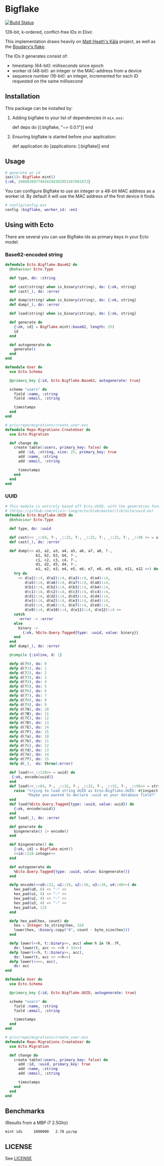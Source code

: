 # Bigflake

[![Build Status](https://travis-ci.org/stevedomin/bigflake.svg?branch=master)](https://travis-ci.org/stevedomin/bigflake)

128-bit, k-ordered, conflict-free IDs in Elixir.

This implementation draws heavily on [Matt Heath's Kāla](https://github.com/mattheath/kala) project, as well as the
[Boudary's flake](https://github.com/boundary/flake).

The IDs it generates consist of:
- timestamp (64-bit): milliseconds since epoch
- worker id (48-bit): an integer or the MAC-address from a device
- sequence number (16-bit): an integer, incremented for each ID requested on the same millisecond

## Installation

This package can be installed by:

  1. Adding bigflake to your list of dependencies in `mix.exs`:

        def deps do
          [{:bigflake, "~> 0.0.1"}]
        end

  2. Ensuring bigflake is started before your application:

        def application do
          [applications: [:bigflake]]
        end

## Usage

```elixir
# generate an id
iex(1)> Bigflake.mint()
{:ok, 26868369774934248202951567081472}
```

You can configure Bigflake to use an integer or a 48-bit MAC address as a worker id.
By default it will use the MAC address of the first device it finds.

```elixir
# config/config.exs
config :bigflake, worker_id: :en1
```

## Using with Ecto

There are several you can use Bigflake ids as primary keys in your Ecto model.

### Base62-encoded string

```elixir
defmodule Ecto.Bigflake.Base62 do
  @behaviour Ecto.Type

  def type, do: :string

  def cast(string) when is_binary(string), do: {:ok, string}
  def cast(_), do: :error

  def dump(string) when is_binary(string), do: {:ok, string}
  def dump(_), do: :error

  def load(string) when is_binary(string), do: {:ok, string}

  def generate do
    {:ok, id} = Bigflake.mint(:base62, length: 25)
    id
  end

  def autogenerate do
    generate()
  end
end

defmodule User do
  use Ecto.Schema

  @primary_key {:id, Ecto.Bigflake.Base62, autogenerate: true}

  schema "users" do
    field :name, :string
    field :email, :string

    timestamps
  end
end

# priv/repo/migrations/create_user.exs
defmodule Repo.Migrations.CreateUser do
  use Ecto.Migration

  def change do
    create table(:users, primary_key: false) do
      add :id, :string, size: 25, primary_key: true
      add :name, :string
      add :email, :string

      timestamps
    end
  end
end
```

### UUID

```elixir
# This module is entirely based off Ecto.UUID, with the generation functions changed.
# (https://github.com/elixir-lang/ecto/blob/master/lib/ecto/uuid.ex)
defmodule Ecto.Bigflake.UUID do
  @behaviour Ecto.Type

  def type, do: :uuid

  def cast(<< _::64, ?-, _::32, ?-, _::32, ?-, _::32, ?-, _::96 >> = u), do: {:ok, u}
  def cast(_), do: :error

  def dump(<< a1, a2, a3, a4, a5, a6, a7, a8, ?-,
              b1, b2, b3, b4, ?-,
              c1, c2, c3, c4, ?-,
              d1, d2, d3, d4, ?-,
              e1, e2, e3, e4, e5, e6, e7, e8, e9, e10, e11, e12 >>) do
    try do
      << d(a1)::4, d(a2)::4, d(a3)::4, d(a4)::4,
         d(a5)::4, d(a6)::4, d(a7)::4, d(a8)::4,
         d(b1)::4, d(b2)::4, d(b3)::4, d(b4)::4,
         d(c1)::4, d(c2)::4, d(c3)::4, d(c4)::4,
         d(d1)::4, d(d2)::4, d(d3)::4, d(d4)::4,
         d(e1)::4, d(e2)::4, d(e3)::4, d(e4)::4,
         d(e5)::4, d(e6)::4, d(e7)::4, d(e8)::4,
         d(e9)::4, d(e10)::4, d(e11)::4, d(e12)::4 >>
    catch
      :error -> :error
    else
      binary ->
        {:ok, %Ecto.Query.Tagged{type: :uuid, value: binary}}
    end
  end
  def dump(_), do: :error

  @compile {:inline, d: 1}

  defp d(?0), do: 0
  defp d(?1), do: 1
  defp d(?2), do: 2
  defp d(?3), do: 3
  defp d(?4), do: 4
  defp d(?5), do: 5
  defp d(?6), do: 6
  defp d(?7), do: 7
  defp d(?8), do: 8
  defp d(?9), do: 9
  defp d(?A), do: 10
  defp d(?B), do: 11
  defp d(?C), do: 12
  defp d(?D), do: 13
  defp d(?E), do: 14
  defp d(?F), do: 15
  defp d(?a), do: 10
  defp d(?b), do: 11
  defp d(?c), do: 12
  defp d(?d), do: 13
  defp d(?e), do: 14
  defp d(?f), do: 15
  defp d(_),  do: throw(:error)

  def load(<<_::128>> = uuid) do
   {:ok, encode(uuid)}
  end
  def load(<<_::64, ?-, _::32, ?-, _::32, ?-, _::32, ?-, _::96>> = string) do
    raise "trying to load string UUID as Ecto.Bigflake.UUID: #{inspect string}. " <>
          "Maybe you wanted to declare :uuid as your database field?"
  end
  def load(%Ecto.Query.Tagged{type: :uuid, value: uuid}) do
    {:ok, encode(uuid)}
  end
  def load(_), do: :error

  def generate do
    bingenerate() |> encode()
  end

  def bingenerate() do
    {:ok, id} = Bigflake.mint()
    <<id::128-integer>>
  end

  def autogenerate do
    %Ecto.Query.Tagged{type: :uuid, value: bingenerate()}
  end

  defp encode(<<u0::32, u1::16, u2::16, u3::16, u4::48>>) do
    hex_pad(u0, 8) <> "-" <>
    hex_pad(u1, 4) <> "-" <>
    hex_pad(u2, 4) <> "-" <>
    hex_pad(u3, 4) <> "-" <>
    hex_pad(u4, 12)
  end

  defp hex_pad(hex, count) do
    hex = Integer.to_string(hex, 16)
    lower(hex, :binary.copy("0", count - byte_size(hex)))
  end

  defp lower(<<h, t::binary>>, acc) when h in ?A..?F,
    do: lower(t, acc <> <<h + 32>>)
  defp lower(<<h, t::binary>>, acc),
    do: lower(t, acc <> <<h>>)
  defp lower(<<>>, acc),
    do: acc
end

defmodule User do
  use Ecto.Schema

  @primary_key {:id, Ecto.Bigflake.UUID, autogenerate: true}

  schema "users" do
    field :name, :string
    field :email, :string

    timestamps
  end
end

# priv/repo/migrations/create_user.exs
defmodule Repo.Migrations.CreateUser do
  use Ecto.Migration

  def change do
    create table(:users, primary_key: false) do
      add :id, :uuid, primary_key: true
      add :name, :string
      add :email, :string

      timestamps
    end
  end
end
```

## Benchmarks

(Results from a MBP i7 2.5Ghz)

```
mint ids     1000000   2.78 µs/op
```

## LICENSE

See [LICENSE](https://github.com/stevedomin/bigflake/blob/master/LICENSE)
